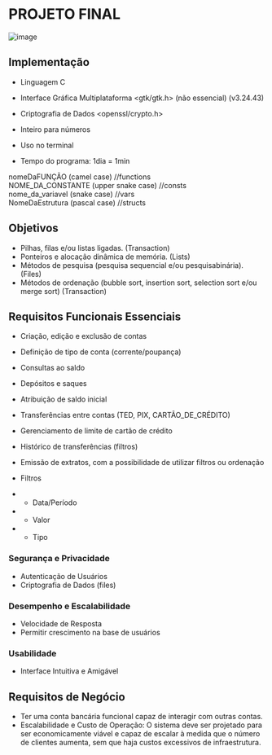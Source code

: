 # PROJETO FINAL

![image](https://github.com/user-attachments/assets/e087660e-2fd2-4521-a215-ce50db94c61f)


## Implementação
- Linguagem C
- Interface Gráfica Multiplataforma <gtk/gtk.h> (não essencial) (v3.24.43)
- Criptografia de Dados <openssl/crypto.h>

- Inteiro para números
- Uso no terminal

- Tempo do programa: 1dia = 1min

nomeDaFUNÇÃO (camel case) //functions<br />
NOME_DA_CONSTANTE (upper snake case) //consts<br />
nome_da_variavel (snake case) //vars<br />
NomeDaEstrutura (pascal case) //structs<br />

## Objetivos
- Pilhas, filas e/ou listas ligadas. (Transaction)
- Ponteiros e alocação dinâmica de memória. (Lists)
- Métodos de pesquisa (pesquisa sequencial e/ou pesquisabinária). (Files)
- Métodos de ordenação (bubble sort, insertion sort, selection sort e/ou merge sort) (Transaction)

## Requisitos Funcionais Essenciais
- Criação, edição e exclusão de contas
- Definição de tipo de conta (corrente/poupança)
- Consultas ao saldo
- Depósitos e saques

- Atribuição de saldo inicial
- Transferências entre contas (TED, PIX, CARTÃO_DE_CRÉDITO)
- Gerenciamento de limite de cartão de crédito

- Histórico de transferências (filtros)
- Emissão de extratos, com a possibilidade de utilizar filtros ou ordenação
- Filtros
- - Data/Período
- - Valor
- - Tipo

### Segurança e Privacidade
- Autenticação de Usuários
- Criptografia de Dados (files)

### Desempenho e Escalabilidade
- Velocidade de Resposta
- Permitir crescimento na base de usuários

### Usabilidade
- Interface Intuitiva e Amigável

## Requisitos de Negócio
- Ter uma conta bancária funcional capaz de interagir com outras contas.
- Escalabilidade e Custo de Operação: 
O sistema deve ser projetado para ser economicamente viável e capaz de escalar à medida que o número de clientes aumenta, sem que haja custos excessivos de infraestrutura.
